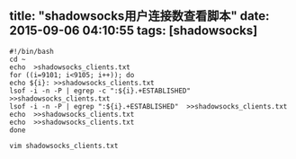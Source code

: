 title: "shadowsocks用户连接数查看脚本"
date: 2015-09-06 04:10:55
tags: [shadowsocks]
---
```shell
#!/bin/bash
cd ~
echo  >shadowsocks_clients.txt
for ((i=9101; i<9105; i++)); do
echo ${i}: >>shadowsocks_clients.txt
lsof -i -n -P | egrep -c ":${i}.+ESTABLISHED"  >>shadowsocks_clients.txt
lsof -i -n -P | egrep ":${i}.+ESTABLISHED"  >>shadowsocks_clients.txt
echo  >>shadowsocks_clients.txt
echo  >>shadowsocks_clients.txt
done

vim shadowsocks_clients.txt
```